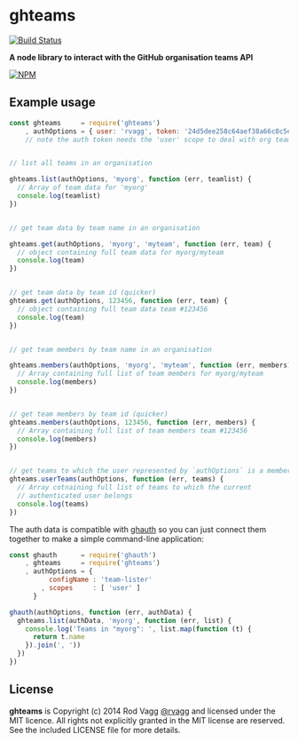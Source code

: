 # ghteams

[![Build Status](https://secure.travis-ci.org/rvagg/ghteams.png)](http://travis-ci.org/rvagg/ghteams)

**A node library to interact with the GitHub organisation teams API**

[![NPM](https://nodei.co/npm/ghteams.png?mini=true)](https://nodei.co/npm/ghteams/)

## Example usage

```js
const ghteams     = require('ghteams')
    , authOptions = { user: 'rvagg', token: '24d5dee258c64aef38a66c0c5eca459c379901c2' }
    // note the auth token needs the 'user' scope to deal with org teams


// list all teams in an organisation

ghteams.list(authOptions, 'myorg', function (err, teamlist) {
  // Array of team data for 'myorg'
  console.log(teamlist)
})


// get team data by team name in an organisation

ghteams.get(authOptions, 'myorg', 'myteam', function (err, team) {
  // object containing full team data for myorg/myteam
  console.log(team)
})


// get team data by team id (quicker)
ghteams.get(authOptions, 123456, function (err, team) {
  // object containing full team data team #123456
  console.log(team)
})


// get team members by team name in an organisation

ghteams.members(authOptions, 'myorg', 'myteam', function (err, members) {
  // Array containing full list of team members for myorg/myteam
  console.log(members)
})


// get team members by team id (quicker)
ghteams.members(authOptions, 123456, function (err, members) {
  // Array containing full list of team members team #123456
  console.log(members)
})


// get teams to which the user represented by `authOptions` is a member of
ghteams.userTeams(authOptions, function (err, teams) {
  // Array cotnaining full list of teams to which the current
  // authenticated user belongs
  console.log(teams)
})
```


The auth data is compatible with [ghauth](https://github.com/rvagg/ghauth) so you can just connect them together to make a simple command-line application:

```js
const ghauth      = require('ghauth')
    , ghteams     = require('ghteams')
    , authOptions = {
          configName : 'team-lister'
        , scopes     : [ 'user' ]
      }

ghauth(authOptions, function (err, authData) {
  ghteams.list(authData, 'myorg', function (err, list) {
    console.log('Teams in "myorg": ', list.map(function (t) {
      return t.name
    }).join(', '))
  })
})
```


## License

**ghteams** is Copyright (c) 2014 Rod Vagg [@rvagg](https://github.com/rvagg) and licensed under the MIT licence. All rights not explicitly granted in the MIT license are reserved. See the included LICENSE file for more details.
